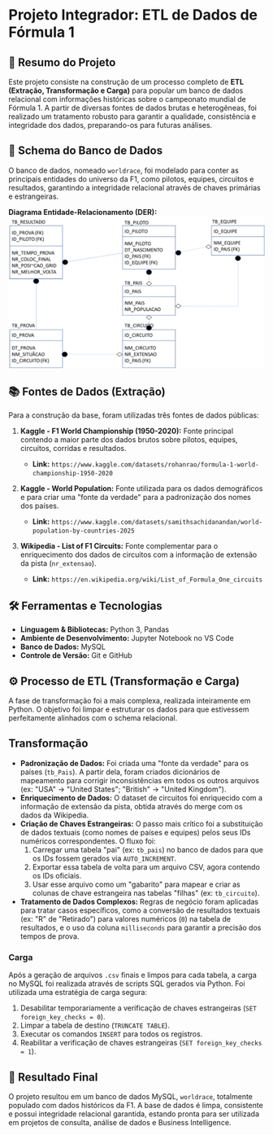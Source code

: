 # Projeto Integrador: ETL de Dados de Fórmula 1

## 📄 Resumo do Projeto

Este projeto consiste na construção de um processo completo de **ETL (Extração, Transformação e Carga)** para popular um banco de dados relacional com informações históricas sobre o campeonato mundial de Fórmula 1. A partir de diversas fontes de dados brutas e heterogêneas, foi realizado um tratamento robusto para garantir a qualidade, consistência e integridade dos dados, preparando-os para futuras análises.

## 📁 Schema do Banco de Dados

O banco de dados, nomeado `worldrace`, foi modelado para conter as principais entidades do universo da F1, como pilotos, equipes, circuitos e resultados, garantindo a integridade relacional através de chaves primárias e estrangeiras.

**Diagrama Entidade-Relacionamento (DER):**
![DER do Projeto](Imagem_ER.png)

## 📚 Fontes de Dados (Extração)

Para a construção da base, foram utilizadas três fontes de dados públicas:

1. **Kaggle - F1 World Championship (1950-2020):** Fonte principal contendo a maior parte dos dados brutos sobre pilotos, equipes, circuitos, corridas e resultados.
    * **Link:** `https://www.kaggle.com/datasets/rohanrao/formula-1-world-championship-1950-2020`

2. **Kaggle - World Population:** Fonte utilizada para os dados demográficos e para criar uma "fonte da verdade" para a padronização dos nomes dos países.
    * **Link:** `https://www.kaggle.com/datasets/samithsachidanandan/world-population-by-countries-2025`

3. **Wikipedia - List of F1 Circuits:** Fonte complementar para o enriquecimento dos dados de circuitos com a informação de extensão da pista (`nr_extensao`).
    * **Link:** `https://en.wikipedia.org/wiki/List_of_Formula_One_circuits`

## 🛠️ Ferramentas e Tecnologias

* **Linguagem & Bibliotecas:** Python 3, Pandas
* **Ambiente de Desenvolvimento:** Jupyter Notebook no VS Code
* **Banco de Dados:** MySQL
* **Controle de Versão:** Git e GitHub

## ⚙️ Processo de ETL (Transformação e Carga)

A fase de transformação foi a mais complexa, realizada inteiramente em Python. O objetivo foi limpar e estruturar os dados para que estivessem perfeitamente alinhados com o schema relacional.

## Transformação

* **Padronização de Dados:** Foi criada uma "fonte da verdade" para os países (`tb_Pais`). A partir dela, foram criados dicionários de mapeamento para corrigir inconsistências em todos os outros arquivos (ex: "USA" -> "United States"; "British" -> "United Kingdom").
* **Enriquecimento de Dados:** O dataset de circuitos foi enriquecido com a informação de extensão da pista, obtida através do merge com os dados da Wikipedia.
* **Criação de Chaves Estrangeiras:** O passo mais crítico foi a substituição de dados textuais (como nomes de países e equipes) pelos seus IDs numéricos correspondentes. O fluxo foi:
    1. Carregar uma tabela "pai" (ex: `tb_pais`) no banco de dados para que os IDs fossem gerados via `AUTO_INCREMENT`.
    2. Exportar essa tabela de volta para um arquivo CSV, agora contendo os IDs oficiais.
    3. Usar esse arquivo como um "gabarito" para mapear e criar as colunas de chave estrangeira nas tabelas "filhas" (ex: `tb_circuito`).
* **Tratamento de Dados Complexos:** Regras de negócio foram aplicadas para tratar casos específicos, como a conversão de resultados textuais (ex: "R" de "Retirado") para valores numéricos (`0`) na tabela de resultados, e o uso da coluna `milliseconds` para garantir a precisão dos tempos de prova.

### Carga

Após a geração de arquivos `.csv` finais e limpos para cada tabela, a carga no MySQL foi realizada através de scripts SQL gerados via Python. Foi utilizada uma estratégia de carga segura:

1. Desabilitar temporariamente a verificação de chaves estrangeiras (`SET foreign_key_checks = 0`).
2. Limpar a tabela de destino (`TRUNCATE TABLE`).
3. Executar os comandos `INSERT` para todos os registros.
4. Reabilitar a verificação de chaves estrangeiras (`SET foreign_key_checks = 1`).

## 🏁 Resultado Final

O projeto resultou em um banco de dados MySQL, `worldrace`, totalmente populado com dados históricos da F1. A base de dados é limpa, consistente e possui integridade relacional garantida, estando pronta para ser utilizada em projetos de consulta, análise de dados e Business Intelligence.

